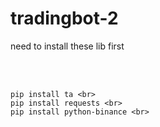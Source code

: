 # tradingbot-2
<!DOCTYPE html>
<html>
  <head
  </head>
  <body>
    <p>need to install these lib first</p> <br>
    <br>

    pip install ta <br>
    pip install requests <br>
    pip install python-binance <br>
  </body>

</html>
